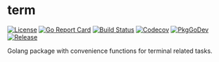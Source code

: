 # term

[![License](https://img.shields.io/github/license/gonvenience/term.svg)](https://github.com/gonvenience/term/blob/main/LICENSE)
[![Go Report Card](https://goreportcard.com/badge/github.com/gonvenience/term)](https://goreportcard.com/report/github.com/gonvenience/term)
[![Build Status](https://travis-ci.org/gonvenience/term.svg?branch=main)](https://travis-ci.org/gonvenience/term)
[![Codecov](https://img.shields.io/codecov/c/github/gonvenience/term/main.svg)](https://codecov.io/gh/gonvenience/term)
[![PkgGoDev](https://pkg.go.dev/badge/github.com/gonvenience/term)](https://pkg.go.dev/github.com/gonvenience/term)
[![Release](https://img.shields.io/github/release/gonvenience/term.svg)](https://github.com/gonvenience/term/releases/latest)

Golang package with convenience functions for terminal related tasks.
